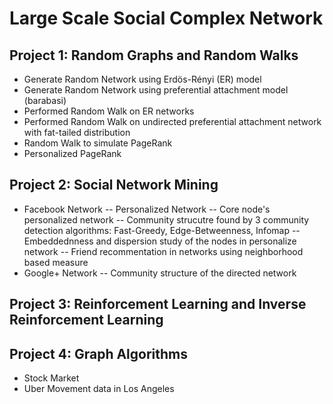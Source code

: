 # Large Scale Social Complex Network
## Project 1: Random Graphs and Random Walks
- Generate Random Network using Erdös-Rényi (ER) model 
- Generate Random Network using preferential attachment model (barabasi)
- Performed Random Walk on ER networks
- Performed Random Walk on undirected preferential attachment network with fat-tailed distribution
- Random Walk to simulate PageRank
- Personalized PageRank

## Project 2: Social Network Mining
- Facebook Network
  -- Personalized Network
  -- Core node's personalized network
  -- Community strucutre found by 3 community detection algorithms: Fast-Greedy, Edge-Betweenness, Infomap
  -- Embeddednness and dispersion study of the nodes in personalize network
  -- Friend recommentation in networks using neighborhood based measure
- Google+ Network
  -- Community structure of the directed network

## Project 3: Reinforcement Learning and Inverse Reinforcement Learning

## Project 4: Graph Algorithms
- Stock Market
- Uber Movement data in Los Angeles
